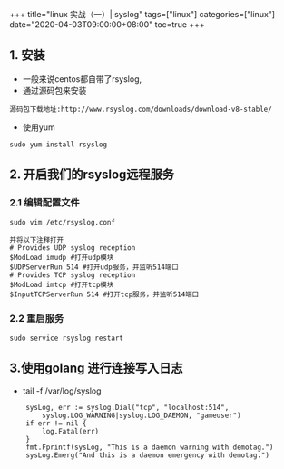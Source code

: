 +++
title="linux 实战（一）| syslog"
tags=["linux"]
categories=["linux"]
date="2020-04-03T09:00:00+08:00"
toc=true
+++

## 1. 安装
- 一般来说centos都自带了rsyslog,
- 通过源码包来安装
```
源码包下载地址:http://www.rsyslog.com/downloads/download-v8-stable/
```
- 使用yum
```
sudo yum install rsyslog
```

## 2. 开启我们的rsyslog远程服务
### 2.1 编辑配置文件
```
sudo vim /etc/rsyslog.conf

并将以下注释打开
# Provides UDP syslog reception
$ModLoad imudp #打开udp模块
$UDPServerRun 514 #打开udp服务，并监听514端口
# Provides TCP syslog reception
$ModLoad imtcp #打开tcp模块
$InputTCPServerRun 514 #打开tcp服务，并监听514端口

```
### 2.2 重启服务
```
sudo service rsyslog restart
```
## 3.使用golang 进行连接写入日志
- tail -f /var/log/syslog
```
    sysLog, err := syslog.Dial("tcp", "localhost:514",
        syslog.LOG_WARNING|syslog.LOG_DAEMON, "gameuser")
    if err != nil {
        log.Fatal(err)
    }
    fmt.Fprintf(sysLog, "This is a daemon warning with demotag.")
    sysLog.Emerg("And this is a daemon emergency with demotag.")
```

## 